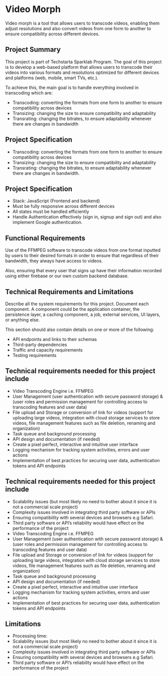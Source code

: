 # Video Morph

Video morph is a tool that allows users to transcode videos, enabling them adjust resolutions and also convert videos from one form to another to ensure compatibility across different devices.

## Project Summary 
This project is part of Techstarta Sparklab Program. The goal of this project is to develop a web-based platform that allows users to transcode their videos into  various formats and resolutions optimized for different devices and platforms (web, mobile, smart TVs, etc.).


To achieve this, the main goal is to handle everything involved in transcoding which are:

- Transcoding: converting the formats from one form to another to ensure compatibility across devices
- Transizing: changing the size to ensure compatibility and adaptability
- Transrating: changing the bitrates, to ensure adaptability whenever there are changes in bandwidth

## Project Specification

- Transcoding: converting the formats from one form to another to ensure compatibility across devices
- Transizing: changing the size to ensure compatibility and adaptability
- Transrating: changing the bitrates, to ensure adaptability whenever there are changes in bandwidth.


## Project Specification
- Stack: JavaScript (Frontend and backend)
- Must be fully responsive across different devices
- All states must be handled efficiently
- Handle Authentication effectively (sign in, signup and sign out) and also implement Google authentication.

## Functional Requirements
 
Use of the FFMPEG software to transcode videos from one format inputted by users to their desired formats in order to ensure that regardless of their bandwidth, they always have access to videos.

Also, ensuring that every user that signs up have their information recorded using either firebase or our own custom backend database.

## Technical Requirements and Limitations
Describe all the system requirements for this project. Document each component. A component could be the application container, the persistence layer, a caching component, a job, external services, UI layers, or anything else.

This section should also contain details on one or more of the following:

- API endpoints and links to their schemas
- Third-party dependencies
- Traffic and capacity requirements
- Testing requirements

 
## Technical requirements needed for this project include
- Video Transcoding Engine i.e. FFMPEG
- User Management (user authentication with secure password storage) & (user roles and permission management for controlling access to transcoding features and user data)
- File upload and Storage or conversion of link for videos (support for uploading large videos, integration with cloud storage services to store videos, file management features such as file deletion, renaming and organization)
- Task queue and background processing
- API design and documentation (if needed)
- Create a pixel perfect, interactive and intuitive user interface
- Logging mechanism for tracking system activities, errors and user actions
- Implementation of best practices for securing user data, authentication tokens and API endpoints


## Technical requirements needed for this project include

- Scalability issues (but most likely no need to bother about it since it is not a commercial scale project)
- Complexity issues involved in integrating third party software or APIs
- Ensuring compatibility with several devices and browsers e.g Safari.
- Third party software or API’s reliability would have effect on the performance of the project
- Video Transcoding Engine i.e. FFMPEG
- User Management (user authentication with secure password storage) & (user roles and permission management for controlling access to transcoding features and user data)
- File upload and Storage or conversion of link for videos (support for uploading large videos, integration with cloud storage services to store videos, file management features such as file deletion, renaming and organization)
- Task queue and background processing
- API design and documentation (if needed)
- Create a pixel perfect, interactive and intuitive user interface
- Logging mechanism for tracking system activities, errors and user actions
- Implementation of best practices for securing user data, authentication tokens and API endpoints

## Limitations
- Processing time:
- Scalability issues (but most likely no need to bother about it since it is not a commercial scale project)
- Complexity issues involved in integrating third party software or APIs
- Ensuring compatibility with several devices and browsers e.g Safari.
- Third party software or API’s reliability would have effect on the performance of the project
